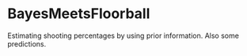 # BayesMeetsFloorball
Estimating shooting percentages by using prior information. Also some predictions. 
